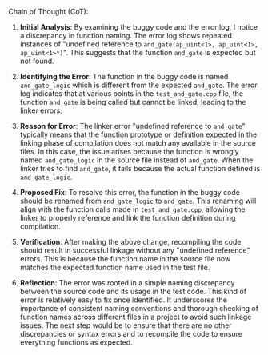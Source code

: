 Chain of Thought (CoT):

1. **Initial Analysis**: By examining the buggy code and the error log, I notice a discrepancy in function naming. The error log shows repeated instances of "undefined reference to `and_gate(ap_uint<1>, ap_uint<1>, ap_uint<1>*)`". This suggests that the function `and_gate` is expected but not found.

2. **Identifying the Error**: The function in the buggy code is named `and_gate_logic` which is different from the expected `and_gate`. The error log indicates that at various points in the `test_and_gate.cpp` file, the function `and_gate` is being called but cannot be linked, leading to the linker errors.

3. **Reason for Error**: The linker error "undefined reference to `and_gate`" typically means that the function prototype or definition expected in the linking phase of compilation does not match any available in the source files. In this case, the issue arises because the function is wrongly named `and_gate_logic` in the source file instead of `and_gate`. When the linker tries to find `and_gate`, it fails because the actual function defined is `and_gate_logic`.

4. **Proposed Fix**: To resolve this error, the function in the buggy code should be renamed from `and_gate_logic` to `and_gate`. This renaming will align with the function calls made in `test_and_gate.cpp`, allowing the linker to properly reference and link the function definition during compilation.

5. **Verification**: After making the above change, recompiling the code should result in successful linkage without any "undefined reference" errors. This is because the function name in the source file now matches the expected function name used in the test file.

6. **Reflection**: The error was rooted in a simple naming discrepancy between the source code and its usage in the test code. This kind of error is relatively easy to fix once identified. It underscores the importance of consistent naming conventions and thorough checking of function names across different files in a project to avoid such linkage issues. The next step would be to ensure that there are no other discrepancies or syntax errors and to recompile the code to ensure everything functions as expected.
